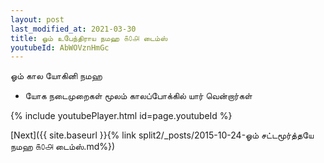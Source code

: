 ```yaml
---
layout: post
last_modified_at: 2021-03-30
title: ஓம் உபேந்திராய நமஹ ௧௦௮ டைம்ஸ்
youtubeId: AbWOVznHmGc
---
```

 
 
 ஓம் கால யோகினி நமஹ  
 
 -  யோக நடைமுறைகள் மூலம் காலப்போக்கில் யார் வென்றார்கள் 
 
  
 
  
 
 
 
 
 
 


{% include youtubePlayer.html id=page.youtubeId %}
 
[Next]({{ site.baseurl }}{% link  split2/_posts/2015-10-24-ஓம் சட்டமூர்த்தயே நமஹ ௧௦௮ டைம்ஸ்.md%})
 
